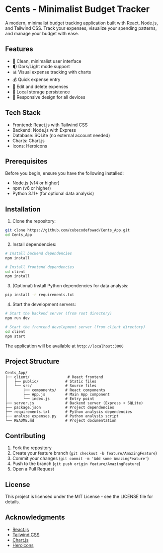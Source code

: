 # Cents - Minimalist Budget Tracker

A modern, minimalist budget tracking application built with React, Node.js, and Tailwind CSS. Track your expenses, visualize your spending patterns, and manage your budget with ease.

## Features

- 📱 Clean, minimalist user interface
- 🌓 Dark/Light mode support
- 📊 Visual expense tracking with charts
- 💰 Quick expense entry
- 📝 Edit and delete expenses
- 💾 Local storage persistence
- 📱 Responsive design for all devices

## Tech Stack

- Frontend: React.js with Tailwind CSS
- Backend: Node.js with Express
- Database: SQLite (no external account needed)
- Charts: Chart.js
- Icons: Heroicons

## Prerequisites

Before you begin, ensure you have the following installed:
- Node.js (v14 or higher)
- npm (v6 or higher)
- Python 3.11+ (for optional data analysis)

## Installation

1. Clone the repository:
```bash
git clone https://github.com/cubecodefowad/Cents_App.git
cd Cents_App
```

2. Install dependencies:
```bash
# Install backend dependencies
npm install

# Install frontend dependencies
cd client
npm install
```

3. (Optional) Install Python dependencies for data analysis:
```bash
pip install -r requirements.txt
```

4. Start the development servers:

```bash
# Start the backend server (from root directory)
npm run dev

# Start the frontend development server (from client directory)
cd client
npm start
```

The application will be available at `http://localhost:3000`

## Project Structure

```
Cents_App/
├── client/                 # React frontend
│   ├── public/            # Static files
│   └── src/               # Source files
│       ├── components/    # React components
│       ├── App.js         # Main App component
│       └── index.js       # Entry point
├── server.js              # Backend server (Express + SQLite)
├── package.json           # Project dependencies
├── requirements.txt       # Python analysis dependencies
├── analyze_expenses.py    # Python analysis script
└── README.md              # Project documentation
```

## Contributing

1. Fork the repository
2. Create your feature branch (`git checkout -b feature/AmazingFeature`)
3. Commit your changes (`git commit -m 'Add some AmazingFeature'`)
4. Push to the branch (`git push origin feature/AmazingFeature`)
5. Open a Pull Request

## License

This project is licensed under the MIT License - see the LICENSE file for details.

## Acknowledgments

- [React.js](https://reactjs.org/)
- [Tailwind CSS](https://tailwindcss.com/)
- [Chart.js](https://www.chartjs.org/)
- [Heroicons](https://heroicons.com/) 
